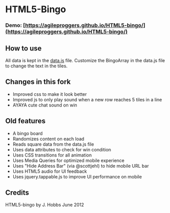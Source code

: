 # HTML5-Bingo

### Demo: [https://agileproggers.github.io/HTML5-bingo/](https://agileproggers.github.io/HTML5-bingo/)

## How to use

All data is kept in the [data.js](js/data.js) file. Customize the BingoArray in the data.js file to change the text in the tiles.

## Changes in this fork

* Improved css to make it look better
* Improved js to only play sound when a new row reaches 5 tiles in a line
* AYAYA cute chat sound on win

## Old features

*  A bingo board
*  Randomizes content on each load
*  Reads square data from the data.js file
*  Uses data attributes to check for win condition
*  Uses CSS transitions for all animation
*  Uses Media Queries for optimized mobile experience
*  Uses "Hide Address Bar" (via @scottjehl) to hide mobile URL bar
*  Uses HTML5 audio for UI feedback
*  Uses jquery.tappable.js to improve UI performance on mobile

## Credits

HTML5-bingo by J. Hobbs June 2012
